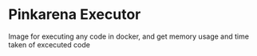 # Pinkarena Executor

Image for executing any code in docker, and get memory usage and time taken of excecuted code


